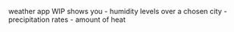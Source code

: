 weather app WIP
shows you - humidity levels over a chosen city 
          - precipitation rates
          - amount of heat
          
    
